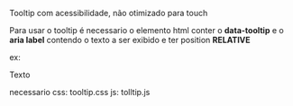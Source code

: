 Tooltip com acessibilidade, não otimizado para touch

Para usar o tooltip  é necessario o elemento html conter
o **data-tooltip** e o **aria label** contendo o texto a ser exibido 
e ter position **RELATIVE**

ex:
 <p data-tooltip aria-label="Esse é um Tooltip que segue o mouse">Texto</p>

necessario
css: tooltip.css
js: tolltip.js